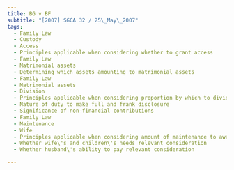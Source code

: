 ```yaml
---
title: BG v BF 
subtitle: "[2007] SGCA 32 / 25\_May\_2007"
tags:
  - Family Law
  - Custody
  - Access
  - Principles applicable when considering whether to grant access
  - Family Law
  - Matrimonial assets
  - Determining which assets amounting to matrimonial assets
  - Family Law
  - Matrimonial assets
  - Division
  - Principles applicable when considering proportion by which to divide matrimonial assets
  - Nature of duty to make full and frank disclosure
  - Significance of non-financial contributions
  - Family Law
  - Maintenance
  - Wife
  - Principles applicable when considering amount of maintenance to award wife
  - Whether wife\'s and children\'s needs relevant consideration
  - Whether husband\'s ability to pay relevant consideration

---
```


